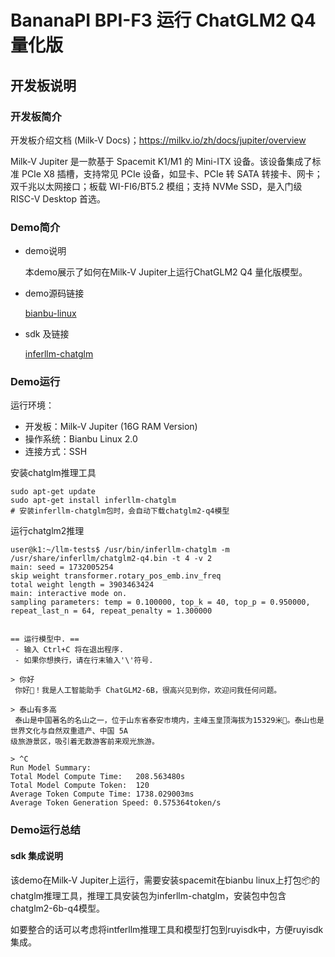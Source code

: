 # BananaPI BPI-F3 运行 ChatGLM2 Q4 量化版

## 开发板说明

### 开发板简介

开发板介绍文档 (Milk-V Docs)；https://milkv.io/zh/docs/jupiter/overview

Milk-V Jupiter 是一款基于 Spacemit K1/M1 的 Mini-ITX 设备。该设备集成了标准 PCIe X8 插槽，支持常见 PCIe 设备，如显卡、PCIe 转 SATA 转接卡、网卡；双千兆以太网接口；板载 WI-FI6/BT5.2 模组；支持 NVMe SSD，是入门级 RISC-V Desktop 首选。

### Demo简介

* demo说明

  <!-- > 这个demo大致是干什么的
  > -->
    本demo展示了如何在Milk-V Jupiter上运行ChatGLM2 Q4 量化版模型。

* demo源码链接

  <!-- > demo完整源码链接；该信息将用于包管理器集成/打包集成的信息输入
  > -->
    [bianbu-linux](https://gitee.com/bianbu-linux)
* sdk 及链接

    [inferllm-chatglm](https://forum.banana-pi.org/t/bpi-f3-large-model-demo/18541)
<!-- * Demo 运行所需的 SDK；用于 ruyisdk 集成 sdk； -->

### Demo运行

<!-- > * 另起文档单独描述Demo运行起来的详细步骤；
> * 要求0基础入门级别的人能够按照文档操作；
> * 文档目的：
>   * 集成前：该文档后续用于IDE集成参考；
>   * 集成后：尽量能够做到替换到文档中的通过ruyisdk下载解压等操作外，其它内容可以大幅度参考和复用；修改后的文档将作为ruyisdk社区文档/教材/宣发用途；
> * 可选，欢迎出运行视频、玩机视频； 用于更加直观的 IDE集成指导、社区文档/教材/宣发用途； -->

运行环境：
- 开发板：Milk-V Jupiter (16G RAM Version)
- 操作系统：Bianbu Linux 2.0
- 连接方式：SSH

安装chatglm推理工具

```shell
sudo apt-get update
sudo apt-get install inferllm-chatglm
# 安装inferllm-chatglm包时，会自动下载chatglm2-q4模型
```

运行chatglm2推理

```shell
user@k1:~/llm-tests$ /usr/bin/inferllm-chatglm -m /usr/share/inferllm/chatglm2-q4.bin -t 4 -v 2
main: seed = 1732005254
skip weight transformer.rotary_pos_emb.inv_freq
total weight length = 3903463424
main: interactive mode on.
sampling parameters: temp = 0.100000, top_k = 40, top_p = 0.950000, repeat_last_n = 64, repeat_penalty = 1.300000


== 运行模型中. ==
 - 输入 Ctrl+C 将在退出程序.
 - 如果你想换行，请在行末输入'\'符号.

> 你好
 你好👋！我是人工智能助手 ChatGLM2-6B，很高兴见到你，欢迎问我任何问题。

> 泰山有多高
 泰山是中国著名的名山之一，位于山东省泰安市境内，主峰玉皇顶海拔为15329米🌉。泰山也是世界文化与自然双重遗产、中国 5A 
级旅游景区，吸引着无数游客前来观光旅游。

> ^C
Run Model Summary:
Total Model Compute Time:   208.563480s
Total Model Compute Token:  120
Average Token Compute Time: 1738.029003ms
Average Token Generation Speed: 0.575364token/s
```


### Demo运行总结

#### sdk 集成说明

<!-- > 给出需要 ruyisdk 集成建议或者总结; -->
该demo在Milk-V Jupiter上运行，需要安装spacemit在bianbu linux上打包📦的chatglm推理工具，推理工具安装包为inferllm-chatglm，安装包中包含chatglm2-6b-q4模型。

如要整合的话可以考虑将intferllm推理工具和模型打包到ruyisdk中，方便ruyisdk集成。

<!-- #### 问题及状态

> 问题描述或者问题issue链接；用于跟踪/推动问题解决； -->